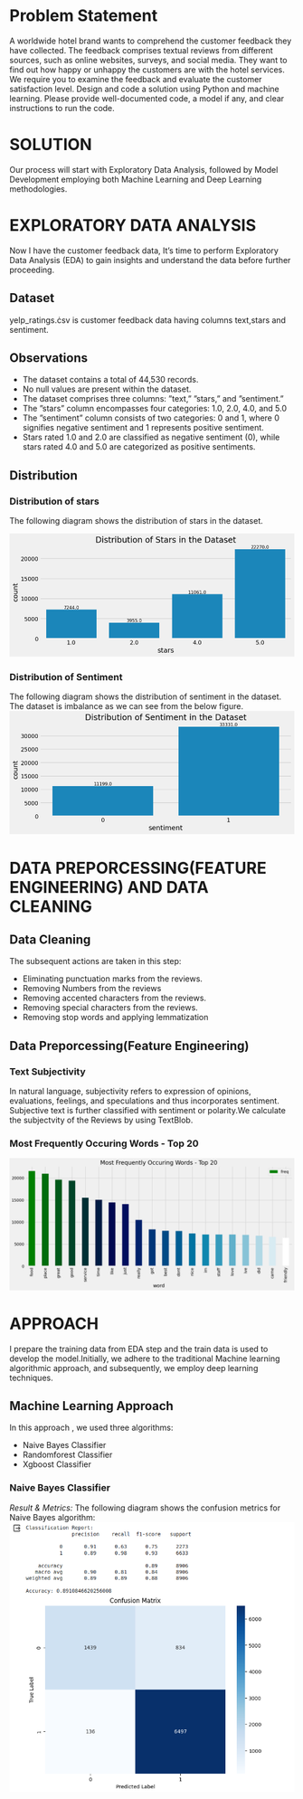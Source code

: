 # Problem Statement
A worldwide hotel brand wants to comprehend the customer feedback they have collected. The feedback
comprises textual reviews from different sources, such as online websites, surveys, and social media.
They want to find out how happy or unhappy the customers are with the hotel services. We require you
to examine the feedback and evaluate the customer satisfaction level. Design and code a solution using
Python and machine learning. Please provide well-documented code, a model if any, and clear instructions
to run the code.

# SOLUTION
Our process will start with Exploratory Data Analysis, followed by Model Development employing both
Machine Learning and Deep Learning methodologies.
# EXPLORATORY DATA ANALYSIS
Now I have the customer feedback data, It’s time to perform Exploratory Data Analysis (EDA) to gain
insights and understand the data before further proceeding.
## Dataset
yelp_ratings.ċsv is customer feedback data having columns text,stars and sentiment.
## Observations
* The dataset contains a total of 44,530 records.
* No null values are present within the dataset.
* The dataset comprises three columns: ”text,” ”stars,” and ”sentiment.”
* The ”stars” column encompasses four categories: 1.0, 2.0, 4.0, and 5.0
* The ”sentiment” column consists of two categories: 0 and 1, where 0 signifies negative sentiment
and 1 represents positive sentiment.
* Stars rated 1.0 and 2.0 are classified as negative sentiment (0), while stars rated 4.0 and 5.0 are
categorized as positive sentiments.
## Distribution
### Distribution of stars
The following diagram shows the distribution of stars in the dataset.

![](star.png)
### Distribution of Sentiment
The following diagram shows the distribution of sentiment in the dataset. The dataset is imbalance as we
can see from the below figure.
![](sentiment.png)

# DATA PREPORCESSING(FEATURE ENGINEERING) AND DATA CLEANING
## Data Cleaning
The subsequent actions are taken in this step:
* Eliminating punctuation marks from the reviews.
* Removing Numbers from the reviews
* Removing accented characters from the reviews.
* Removing special characters from the reviews.
* Removing stop words and applying lemmatization
## Data Preporcessing(Feature Engineering)
### Text Subjectivity
In natural language, subjectivity refers to expression of opinions, evaluations, feelings, and speculations
and thus incorporates sentiment. Subjective text is further classified with sentiment or polarity.We
calculate the subjectvity of the Reviews by using TextBlob.
### Most Frequently Occuring Words - Top 20
![](top_20.png)

# APPROACH
I prepare the training data from EDA step and the train data is used to develop the model.Initially, we
adhere to the traditional Machine learning algorithmic approach, and subsequently, we employ deep
learning techniques.
## Machine Learning Approach
In this approach , we used three algorithms:
* Naive Bayes Classifier
* Randomforest Classifier
* Xgboost Classifier
### Naive Bayes Classifier
*Result & Metrics:* The following diagram shows the confusion metrics for Naive Bayes algorithm:
![](Naive_bayes_confusion_metrics.png)
